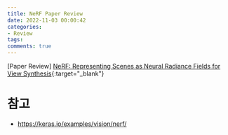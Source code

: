 ```yaml
---
title: NeRF Paper Review
date: 2022-11-03 00:00:42
categories:
- Review
tags:
comments: true
---
```



[Paper Review] [NeRF: Representing Scenes as Neural Radiance Fields for View Synthesis](https://arxiv.org/pdf/2003.08934.pdf){:target="_blank"}

<!-- more -->



# 참고
* https://keras.io/examples/vision/nerf/